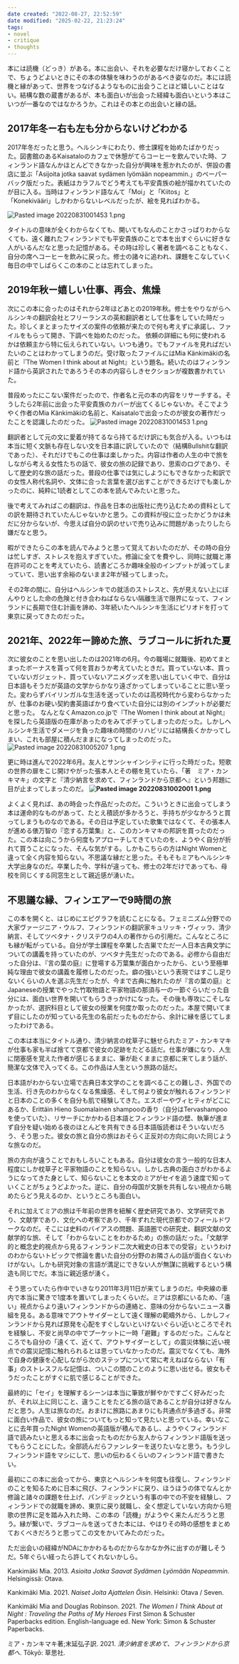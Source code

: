 ```yaml
---
date created: "2022-08-27, 22:52:59"
date modified: "2025-02-22, 21:23:24"
tags:
- novel
- critique
- thoughts
---
```


本には読機（どっき）がある。本に出会い、それを必要なだけ寝かしておくことで、ちょうどよいときにその本の体験を味わうのがあるべき姿なのだ。本には読機と縁があって、世界をつなげるようなものに出会うことほど嬉しいことはない。結構な数の蔵書があるが、本も面白いが出会った経緯も面白いという本はこいつが一番なのではなかろうか。これはその本との出会いと縁の話。

## 2017年冬ー右も左も分からないけどわかる

2017年冬だったと思う。ヘルシンキにわたり、修士課程を始めたばかりだった。図書館のあるKaisataloのカフェで休憩がてらコーヒーを飲んでいた時、フィンランド語なんかほとんどできなかった自分が興味を惹かれたのが、併設の書店に並ぶ「Asijoita jotka saavat sydämen lyömään nopeammin.」のペーパーバック版だった。表紙はカラフルでどう考えても平安貴族の絵が描かれていたのが目に入る。当時はフィンランド語なんて「Moi」と「Kiitos」と「Konekivääri」しかわからないレベルだったが、絵を見ればわかる。

![Pasted image 20220831001453 1.png](5f7be95bd6fee9bf7885b7d94a8262b41fc6b58e.jpg)


タイトルの意味が全くわからなくても、開いてもなんのことかさっぱりわからなくても、遠く離れたフィンランドでも平安貴族のことで本を出すぐらいに好きな人がいるんだなと思った記憶がある。その時は珍しく著者を調べることもなく、自分の席へコーヒーを飲みに戻った。修士の諸々に追われ、課題をこなしていく毎日の中でしばらくこの本のことは忘れてしまった。

## 2019年秋ー嬉しい仕事、再会、焦燥

次にこの本に会ったのはそれから2年ほどあとの2019年秋。修士をやりながらヘルシンキの翻訳会社とフリーランスの英和翻訳者として仕事をしていた時だった。珍しくまとまったサイズの案件の依頼が来たので何も考えずに承諾し、ファイルをもらって開き、下調べを始めたのだった。
依頼の詳細にも何に使われるかは依頼主から特に伝えられていない。いつも通り。でもファイルを見ればだいたいのことはわかってしまうのだ。受け取ったファイルにはMia Känkimäkiの名前と『The Women I think about at Night』という題名。続いたのはフィンランド語から英訳されたであろうその本の内容らしきセクションが複数書かれていた。

普段めったにこない案件だったので、作者名と元の本の内容をリサーチする。そうしたら2年前に出会った平安貴族のカバーが出てくるじゃないか。そこでようやく作者のMia Känkimäkiの名前と、Kaisataloで出会ったのが彼女の著作だったことを認識したのだった。
![Pasted image 20220831001453 1.png](8541dff3fd0918c16c64424cfca0d597f58e75ac.png)

翻訳者として元の文に愛着が持てるなら持てるだけ訳にも気合が入る。いつもは本当に短く文脈も存在しない文を日本語に訳していたので（結構Bullshitな翻訳であった）、それだけでもこの仕事は楽しかった。内容は作者の人生の中で旅をしながら考える女性たちの話で、彼女の旅の記録であり、思索のログであり、そして歴史的な旅の話だった。普段の仕事では気にしようにもできなかった和訳での女性人称代名詞や、文体に合った言葉を選び出すことができるだけでも楽しかったのに、純粋に1読者としてこの本を読んでみたいと思った。

後で考えてみればこの翻訳は、作品を日本の出版社に売り込むための資料としての訳を期待されていたんじゃないかと思う。この資料が役に立ったかどうかは未だに分からないが、今思えば自分の訳のせいで売り込みに問題があったりしたら嫌だなと思う。

暇ができたらこの本を読んでみようと思って覚えておいたのだが、その時の自分は忙しすぎ、ストレスを抱えすぎていた。修論に全てを費やし、同時に就職と滞在許可のことを考えていたら、読書どころか趣味全般のインプットが減ってしまっていて、思い出す余裕のないまま2年が経ってしまった。

その2年の間に、自分はヘルシンキでの就活のストレスと、先が見えない上にぼんやりとした命の危険と付き合わねばならない隔離生活で限界になって、フィンランドに長期で住む計画を諦め、3年続いたヘルシンキ生活にピリオドを打って東京に戻ってきたのだった。

## 2021年、2022年ー諦めた旅、ラブコールに折れた夏

次に彼女のことを思い出したのは2021年の6月。今の職場に就職後、初めてまとまったボーナスを貰って何を買おうか考えていたときだ。買っていない本、買っていないガジェット、買っていないアニメグッズを思い出していく中で、自分は日本語もそうだが英語の文学からかなり遠ざかってしまっていることに思い至った。変わらずバイリンガルな生活を送っていたのは高校時代から変わらなかったが、仕事のお硬い契約書英語ばかり食べていた自分には別のインプットが必要だと思った。
なんとなくAmazon.co.jpで『The Women I think about at Night』を探したら英語版の在庫があったのをみてポチってしまったのだった。しかしヘルシンキ生活でダメージを負った趣味の時間のリハビリには結構長くかかってしまい、これも部屋に積んだままになってしまったのだった。
![Pasted image 20220831005207 1.png](c6300138245b96a91988b6f89e6bee09999c2b69.png "wikilink")

更に時は進んで2022年6月。友人とサンシャインシティに行った時だった。短歌の世界の扉をこじ開けやがった張本人とその棚を見ていたら、「著　ミア・カンキマキ」の文字と『清少納言を求めて、フィンランドから京都へ』という邦題に目が止まってしまったのだ。
**![Pasted image 20220831002001 1.png](c3482496a917dba92604c7e8fa6ea34a75d41949.png "wikilink")**

よくよく見れば、あの時会った作品だったのだ。こういうときに出会ってしまう本は運命的なものがあって、たとえ積読が多かろうと、手持ちが少なかろうと買ってしまうものなのである。その日は予定していた歌集ではなくて、その張本人が進める俵万智の『恋する万葉集』と、このカンキマキの邦訳を買ったのだった。この本は向こうから何度もアプローチしてきていたのを、ようやく自分が折れて買うことになった、そんな気がする。しかもこちらの方はNight Womenと違って全く内容を知らない。不思議な縁だと思った。そもそもミアもヘルシンキ大学出身なのだ。卒業した今、学科が違っても、修士の2年だけであっても、母校を同じくする同窓生として親近感が湧いた。

## 不思議な縁、フィンエアーで9時間の旅

この本を開くと、はじめにエピグラフを読むことになる。フェミニズム分野での大家ヴァージニア・ウルフ、フィンランドの翻訳家キュリッキ・ヴィッラ、清少納言、そしてツベタナ・クリステワの4人の著作からの引用だ。こんなところにも縁が転がっている。自分が学士課程を卒業した古巣でただ一人日本古典文学についての講義を持っていたのが、ツベタナ先生だったのである。必修から自由だった自分は、『言の葉の庭』に登場する万葉集が面白かったから、という至極単純な理由で彼女の講義を履修したのだった。癖の強いという表現ではすこし足りないくらいの人を選ぶ先生だったが、今まで古典に触れたのが『言の葉の庭』とJapaneseの授業でやった竹取物語と平家物語の那須与一の一節ぐらいだった自分には、面白い世界を開いてもらうきっかけになった。その後も専攻にこそしなかったが、選択科目として彼女の授業を何度か取ったのだった。本屋で開いてまず目にしたのが知っている先生の名前だったものだから、余計に縁を感じてしまったわけである。

この本は本当にタイトル通り、清少納言の枕草子に魅せられたミア・カンキマキが仕事も家も半ば捨てて京都で彼女の足跡をたどる話だ。仕事が嫌になり、人生に閉塞感を覚えた作者が感じるままに、筆が赴くままに京都に来てしまう話が、簡潔な文体で入ってくる。この作品は人生という旅路の話だ。

日本語がわからない立場で古典日本文学のことを調べることの難しさ、外国での生活、行き先のわからなくなる焦燥感、そして何より彼女が触れるフィンランドと日本のことの多くを自分も肌で経験してきた。エスポーやヴィヒティがどこにあるか、Erittäin Hieno Suomalainen shampooの香り（自分はTervashampooを使っていた）、リサーチにかかわる日本語とフィンランド語の壁、執筆が進まず自分を疑い始める夜のほとんどを共有できる日本語版読者はそういないだろう、そう思った。彼女の旅と自分の旅はおそらく正反対の方向に向いた同じような旅なのだ。

旅の方向が違うことでおもしろいこともある。自分は彼女の言う一般的な日本人程度にしか枕草子と平家物語のことを知らない。しかし古典の面白さがわかるようになってきた身として、知らないことを本文のミアがセイを追う速度で知っていくことがちょうどよかった。逆に、自分の母国が文脈を共有しない視点から眺めたらどう見えるのか、というところも面白い。

それに加えてミアの旅は千年前の世界を紐解く歴史研究であり、文学研究であり、文献学であり、文化への考察であり、千年ずれた現代京都でのフィールドワークなのだ。そこには史料のバイアスの問題、英語圏での研究史、翻訳文献の文献学的な旅、そして「わからないことをわかるため」の旅の話だった。「文献学的と概念史的視点から見るフィンランド二次大戦史の日本での受容」というわけのわからないトピックで修論を書いた自分の分野のお隣さんの話が面白くないわけがない。しかも研究対象の言語が満足にできない人が無謀に挑戦するという構造も同じでだ。本当に親近感が湧く。

そう思っていたら作中でいきなり2011年3月11日が来てしまうのだ。中央線の車内で本当に驚きで1度本を置いてしまったくらいだ。ミアは京都にいるため、「遠い」視点からより遠いフィンランドからの連絡と、意味の分からないニュース番組を見る。ある意味でアウトサイダーとして遠く理解の範疇外から、しかしフィンランドから見れば原発を心配をすぐしないといけないぐらい近いところでそれを経験し、不安と尚早の中でプーケットに一時「避難」するのだった。こんなところでも自分の「遠くて、近くて、アウトサイダーとして」の震災体験に近い視点での震災記憶に触れられるとは思っていなかったのだ。震災でなくても、海外で自身の健康を心配しながら次のステップについて常に考えねばならない「有事」のストレスフルな記憶は、ついこの間のことのように思い出せる。彼女もそうだったことがすぐに肌で感じることができた。

最終的に「セイ」を理解するシーンは本当に筆致が鮮やかですごく好みだったが、それ以上に同じこと、違うことをたどる旅の話であることが自分は好きなんだと思う。人生は旅なのだ。おまけに旅路にあまりにも共通点が多過ぎる。非常に面白い作品で、彼女の旅についてもっと知って見たいと思っている。幸いなことに去年買ったNight Womenの英語版が積んであるし、ようやくフィンランド語で読みたいと思える本に出会ったものだから友人からフィンランド語版を送ってもらうことにした。全部読んだらファンレターを送りたいなと思う。もう少しフィンランド語をマシにして、思いの伝わるくらいのフィンランド語で書きたい。

最初にこの本に出会ってから、東京とヘルシンキを何度も往復し、フィンランドのことを知るために日本に飛び、フィンランドに戻り、ほうほうの体でなんとか修論と諸々の課題を仕上げ、パンデミックという有事の中での不安を経験し、フィンランドでの就職を諦め、東京に戻り就職し、全く想定していない方向から短歌の世界に足を踏み入れた時、この本の「読機」がようやく来たんだろうと思う。縁が繋いで、ラブコールを送ってきた本には、やはりその時の感想をまとめておくべきだろうと思ってこの文をかいてみたのだった。

ただ出会いの経緯がNDAにかかわるものだからなかなか外に出すのが難しそうだ。5年ぐらい経ったら許してくれないかしら。

Kankimäki Mia. 2013. *Asioita Jotka Saavat Sydämen Lyömään Nopeammin*. Helsingissä: Otava.

Kankimäki Mia. 2021. *Naiset Joita Ajattelen Öisin*. Helsinki: Otava / Seven.

Kankimäki Mia and Douglas Robinson. 2021. *The Women I Think About at Night : Traveling the Paths of My Heroes* First Simon & Schuster Paperbacks edition. English-language ed. New York: Simon & Schuster Paperbacks.

ミア・カンキマキ著;末延弘子訳. 2021. *清少納言を求めて、フィンランドから京都へ*. Tōkyō: 草思社.
